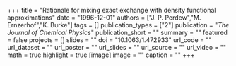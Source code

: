 +++
title = "Rationale for mixing exact exchange with density functional approximations"
date = "1996-12-01"
authors = ["J. P. Perdew","M. Ernzerhof","K. Burke"]
tags = []
publication_types = ["2"]
publication = "_The Journal of Chemical Physics_"
publication_short = ""
summary = ""
featured = false
projects = []
slides = ""
doi = "10.1063/1.472933"
url_code = ""
url_dataset = ""
url_poster = ""
url_slides = ""
url_source = ""
url_video = ""
math = true
highlight = true
[image]
image = ""
caption = ""
+++

